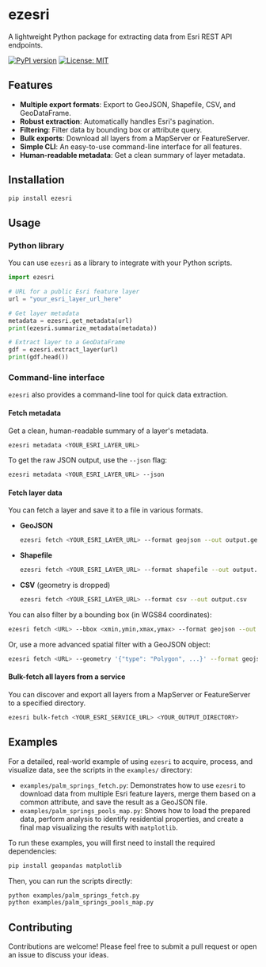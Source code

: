 # ezesri

A lightweight Python package for extracting data from Esri REST API endpoints.

[![PyPI version](https://badge.fury.io/py/ezesri.svg)](https://badge.fury.io/py/ezesri)
[![License: MIT](https://img.shields.io/badge/License-MIT-yellow.svg)](https://opensource.org/licenses/MIT)

## Features

- **Multiple export formats**: Export to GeoJSON, Shapefile, CSV, and GeoDataFrame.
- **Robust extraction**: Automatically handles Esri's pagination.
- **Filtering**: Filter data by bounding box or attribute query.
- **Bulk exports**: Download all layers from a MapServer or FeatureServer.
- **Simple CLI**: An easy-to-use command-line interface for all features.
- **Human-readable metadata**: Get a clean summary of layer metadata.

## Installation

```bash
pip install ezesri
```

## Usage

### Python library

You can use `ezesri` as a library to integrate with your Python scripts.

```python
import ezesri

# URL for a public Esri feature layer
url = "your_esri_layer_url_here"

# Get layer metadata
metadata = ezesri.get_metadata(url)
print(ezesri.summarize_metadata(metadata))

# Extract layer to a GeoDataFrame
gdf = ezesri.extract_layer(url)
print(gdf.head())
```

### Command-line interface

`ezesri` also provides a command-line tool for quick data extraction.

#### Fetch metadata

Get a clean, human-readable summary of a layer's metadata.

```bash
ezesri metadata <YOUR_ESRI_LAYER_URL>
```

To get the raw JSON output, use the `--json` flag:
```bash
ezesri metadata <YOUR_ESRI_LAYER_URL> --json
```

#### Fetch layer data

You can fetch a layer and save it to a file in various formats.

-   **GeoJSON**
    ```bash
    ezesri fetch <YOUR_ESRI_LAYER_URL> --format geojson --out output.geojson
    ```

-   **Shapefile**
    ```bash
    ezesri fetch <YOUR_ESRI_LAYER_URL> --format shapefile --out output.shp
    ```

-   **CSV** (geometry is dropped)
    ```bash
    ezesri fetch <YOUR_ESRI_LAYER_URL> --format csv --out output.csv
    ```

You can also filter by a bounding box (in WGS84 coordinates):
```bash
ezesri fetch <URL> --bbox <xmin,ymin,xmax,ymax> --format geojson --out <FILE>
```

Or, use a more advanced spatial filter with a GeoJSON object:
```bash
ezesri fetch <URL> --geometry '{"type": "Polygon", ...}' --format geojson --out <FILE>
```

#### Bulk-fetch all layers from a service

You can discover and export all layers from a MapServer or FeatureServer to a specified directory.

```bash
ezesri bulk-fetch <YOUR_ESRI_SERVICE_URL> <YOUR_OUTPUT_DIRECTORY>
```

## Examples

For a detailed, real-world example of using `ezesri` to acquire, process, and visualize data, see the scripts in the `examples/` directory:

-   `examples/palm_springs_fetch.py`: Demonstrates how to use `ezesri` to download data from multiple Esri feature layers, merge them based on a common attribute, and save the result as a GeoJSON file.
-   `examples/palm_springs_pools_map.py`: Shows how to load the prepared data, perform analysis to identify residential properties, and create a final map visualizing the results with `matplotlib`.

To run these examples, you will first need to install the required dependencies:
```bash
pip install geopandas matplotlib
```
Then, you can run the scripts directly:
```bash
python examples/palm_springs_fetch.py
python examples/palm_springs_pools_map.py
```

## Contributing

Contributions are welcome! Please feel free to submit a pull request or open an issue to discuss your ideas.

